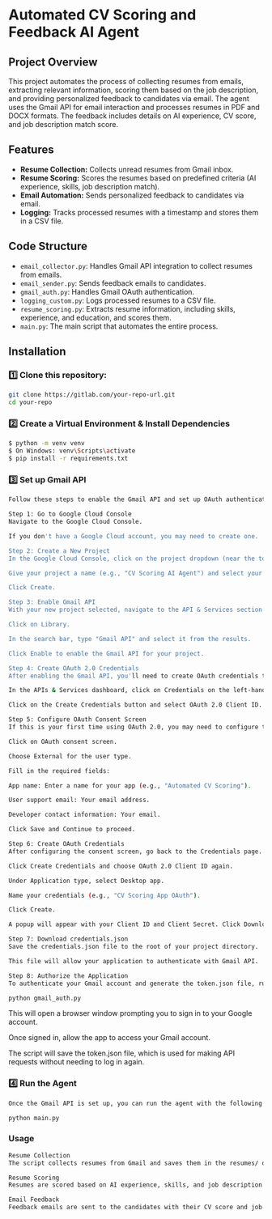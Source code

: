 # Automated CV Scoring and Feedback AI Agent

## Project Overview
This project automates the process of collecting resumes from emails, extracting relevant information, scoring them based on the job description, and providing personalized feedback to candidates via email. The agent uses the Gmail API for email interaction and processes resumes in PDF and DOCX formats. The feedback includes details on AI experience, CV score, and job description match score.

## Features
- **Resume Collection:** Collects unread resumes from Gmail inbox.
- **Resume Scoring:** Scores the resumes based on predefined criteria (AI experience, skills, job description match).
- **Email Automation:** Sends personalized feedback to candidates via email.
- **Logging:** Tracks processed resumes with a timestamp and stores them in a CSV file.

## Code Structure
- `email_collector.py`: Handles Gmail API integration to collect resumes from emails.
- `email_sender.py`: Sends feedback emails to candidates.
- `gmail_auth.py`: Handles Gmail OAuth authentication.
- `logging_custom.py`: Logs processed resumes to a CSV file.
- `resume_scoring.py`: Extracts resume information, including skills, experience, and education, and scores them.
- `main.py`: The main script that automates the entire process.

## Installation

### 1️⃣ Clone this repository:
```bash
git clone https://gitlab.com/your-repo-url.git
cd your-repo
```
### 2️⃣ Create a Virtual Environment & Install Dependencies
```bash
$ python -m venv venv
$ On Windows: venv\Scripts\activate
$ pip install -r requirements.txt
```


### 3️⃣ Set up Gmail API
```bash
Follow these steps to enable the Gmail API and set up OAuth authentication:

Step 1: Go to Google Cloud Console
Navigate to the Google Cloud Console.

If you don't have a Google Cloud account, you may need to create one.

Step 2: Create a New Project
In the Google Cloud Console, click on the project dropdown (near the top of the page) and click on New Project.

Give your project a name (e.g., "CV Scoring AI Agent") and select your billing account if prompted.

Click Create.

Step 3: Enable Gmail API
With your new project selected, navigate to the API & Services section on the left-hand sidebar.

Click on Library.

In the search bar, type "Gmail API" and select it from the results.

Click Enable to enable the Gmail API for your project.

Step 4: Create OAuth 2.0 Credentials
After enabling the Gmail API, you'll need to create OAuth credentials to interact with the API.

In the APIs & Services dashboard, click on Credentials on the left-hand menu.

Click on the Create Credentials button and select OAuth 2.0 Client ID.

Step 5: Configure OAuth Consent Screen
If this is your first time using OAuth 2.0, you may need to configure the consent screen. This is what users will see when they authenticate your app with Gmail.

Click on OAuth consent screen.

Choose External for the user type.

Fill in the required fields:

App name: Enter a name for your app (e.g., "Automated CV Scoring").

User support email: Your email address.

Developer contact information: Your email.

Click Save and Continue to proceed.

Step 6: Create OAuth Credentials
After configuring the consent screen, go back to the Credentials page.

Click Create Credentials and choose OAuth 2.0 Client ID again.

Under Application type, select Desktop app.

Name your credentials (e.g., "CV Scoring App OAuth").

Click Create.

A popup will appear with your Client ID and Client Secret. Click Download to get the credentials.json file.

Step 7: Download credentials.json
Save the credentials.json file to the root of your project directory.

This file will allow your application to authenticate with Gmail API.

Step 8: Authorize the Application
To authenticate your Gmail account and generate the token.json file, run the following command in your terminal:
```
```bash
python gmail_auth.py
```

This will open a browser window prompting you to sign in to your Google account.

Once signed in, allow the app to access your Gmail account.

The script will save the token.json file, which is used for making API requests without needing to log in again.

### 4️⃣ Run the Agent
```bash
Once the Gmail API is set up, you can run the agent with the following command:
```
```bash
python main.py
```

### Usage
```bash
Resume Collection
The script collects resumes from Gmail and saves them in the resumes/ directory.

Resume Scoring
Resumes are scored based on AI experience, skills, and job description match.

Email Feedback
Feedback emails are sent to the candidates with their CV score and job description match percentage.
```